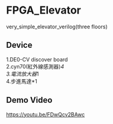 # FPGA_Elevator
very_simple_elevator_verilog(three floors)  
## Device  
1.DE0-CV discover board  
2.cyn70(紅外線感測器)*4  
3.電流放大器*1  
4.步進馬達*1    

## Demo Video  
https://youtu.be/FDwQcv2BAwc

